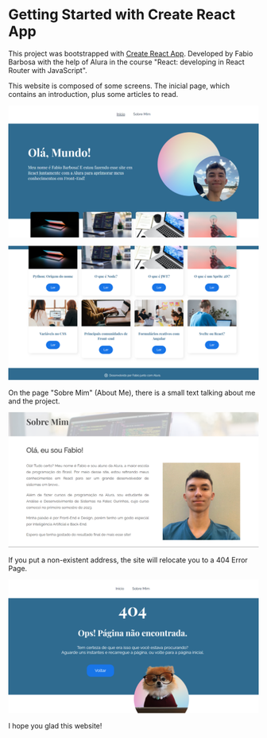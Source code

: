# Getting Started with Create React App

This project was bootstrapped with [Create React App](https://github.com/facebook/create-react-app). Developed by Fabio Barbosa with the help of Alura in the course "React: developing in React Router with JavaScript".

This website is composed of some screens. The inicial page, which contains an introduction, plus some articles to read.

![Página Inicio](image.png)

![Página Inicio Artigos](image-1.png)

On the page "Sobre Mim" (About Me), there is a small text talking about me and the project.

![Página Sobre Mim](image-2.png)

If you put a non-existent address, the site will relocate you to a 404 Error Page.  

![Página 404](image-3.png)

I hope you glad this website!
